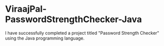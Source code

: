 # ViraajPal-PasswordStrengthChecker-Java
I have successfully completed a project titled "Password Strength Checker" using the Java programming language.
